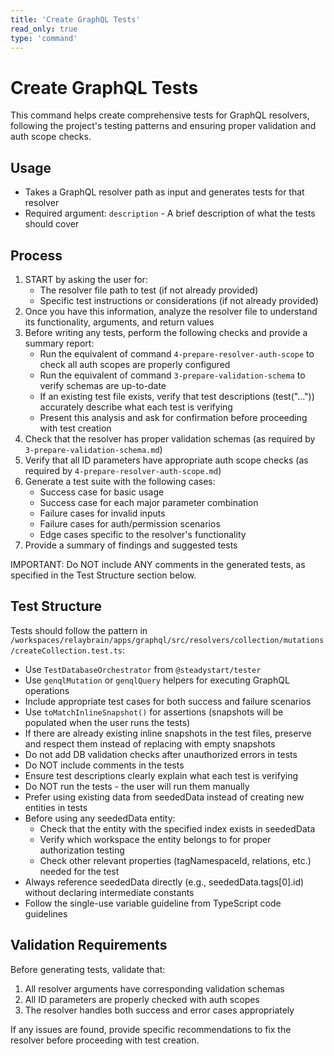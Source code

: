 ```yaml
---
title: 'Create GraphQL Tests'
read_only: true
type: 'command'
---
```


# Create GraphQL Tests

This command helps create comprehensive tests for GraphQL resolvers, following the project's testing patterns and ensuring proper validation and auth scope checks.

## Usage

- Takes a GraphQL resolver path as input and generates tests for that resolver
- Required argument: `description` - A brief description of what the tests should cover

## Process

1. START by asking the user for:
   - The resolver file path to test (if not already provided)
   - Specific test instructions or considerations (if not already provided)
2. Once you have this information, analyze the resolver file to understand its functionality, arguments, and return values
3. Before writing any tests, perform the following checks and provide a summary report:
   - Run the equivalent of command `4-prepare-resolver-auth-scope` to check all auth scopes are properly configured
   - Run the equivalent of command `3-prepare-validation-schema` to verify schemas are up-to-date
   - If an existing test file exists, verify that test descriptions (test("...")) accurately describe what each test is verifying
   - Present this analysis and ask for confirmation before proceeding with test creation
4. Check that the resolver has proper validation schemas (as required by `3-prepare-validation-schema.md`)
5. Verify that all ID parameters have appropriate auth scope checks (as required by `4-prepare-resolver-auth-scope.md`)
6. Generate a test suite with the following cases:
   - Success case for basic usage
   - Success case for each major parameter combination
   - Failure cases for invalid inputs
   - Failure cases for auth/permission scenarios
   - Edge cases specific to the resolver's functionality
7. Provide a summary of findings and suggested tests

IMPORTANT: Do NOT include ANY comments in the generated tests, as specified in the Test Structure section below.

## Test Structure

Tests should follow the pattern in `/workspaces/relaybrain/apps/graphql/src/resolvers/collection/mutations/createCollection.test.ts`:

- Use `TestDatabaseOrchestrator` from `@steadystart/tester`
- Use `genqlMutation` or `genqlQuery` helpers for executing GraphQL operations
- Include appropriate test cases for both success and failure scenarios
- Use `toMatchInlineSnapshot()` for assertions (snapshots will be populated when the user runs the tests)
- If there are already existing inline snapshots in the test files, preserve and respect them instead of replacing with empty snapshots
- Do not add DB validation checks after unauthorized errors in tests
- Do NOT include comments in the tests
- Ensure test descriptions clearly explain what each test is verifying
- Do NOT run the tests - the user will run them manually
- Prefer using existing data from seededData instead of creating new entities in tests
- Before using any seededData entity:
  - Check that the entity with the specified index exists in seededData
  - Verify which workspace the entity belongs to for proper authorization testing
  - Check other relevant properties (tagNamespaceId, relations, etc.) needed for the test
- Always reference seededData directly (e.g., seededData.tags[0].id) without declaring intermediate constants
- Follow the single-use variable guideline from TypeScript code guidelines

## Validation Requirements

Before generating tests, validate that:

1. All resolver arguments have corresponding validation schemas
2. All ID parameters are properly checked with auth scopes
3. The resolver handles both success and error cases appropriately

If any issues are found, provide specific recommendations to fix the resolver before proceeding with test creation.
